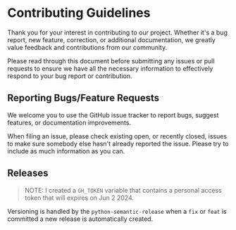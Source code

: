 # Contributing Guidelines

Thank you for your interest in contributing to our project. Whether it's a bug report, new feature, correction, or additional
documentation, we greatly value feedback and contributions from our community.

Please read through this document before submitting any issues or pull requests to ensure we have all the necessary
information to effectively respond to your bug report or contribution.

## Reporting Bugs/Feature Requests

We welcome you to use the GitHub issue tracker to report bugs, suggest features, or documentation improvements.

When filing an issue, please check existing open, or recently closed, issues to make sure somebody else hasn't already
reported the issue. Please try to include as much information as you can.

## Releases

> NOTE: I created a `GH_TOKEN` variable that contains a personal access token that will expires on Jun 2 2024.

Versioning is handled by the `python-semantic-release` when a `fix` or `feat` is committed a new release is automatically created.
